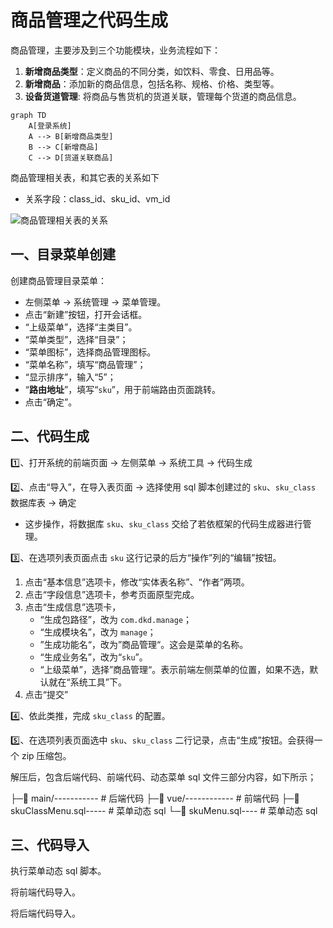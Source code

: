 # 商品管理之代码生成

商品管理，主要涉及到三个功能模块，业务流程如下：

1. **新增商品类型**：定义商品的不同分类，如饮料、零食、日用品等。
2. **新增商品**：添加新的商品信息，包括名称、规格、价格、类型等。
3. **设备货道管理**: 将商品与售货机的货道关联，管理每个货道的商品信息。

```mermaid
graph TD
    A[登录系统]
    A --> B[新增商品类型]
    B --> C[新增商品]
    C --> D[货道关联商品]
```

商品管理相关表，和其它表的关系如下

- 关系字段：class_id、sku_id、vm_id

![商品管理相关表的关系](/Users/zetian/workshop/project/dkd-parent/Note/NodeAssets/商品管理相关表的关系.png)

## 一、目录菜单创建

创建商品管理目录菜单：

- 左侧菜单 -> 系统管理 -> 菜单管理。
- 点击“新建”按钮，打开会话框。
- “上级菜单”，选择“主类目”。
- “菜单类型”，选择“目录”；
- “菜单图标”，选择商品管理图标。
- “菜单名称”，填写“商品管理”；
- “显示排序”，输入“5”；
- “**路由地址**”，填写“`sku`”，用于前端路由页面跳转。
- 点击“确定”。

## 二、代码生成

1️⃣、打开系统的前端页面 -> 左侧菜单 -> 系统工具 -> 代码生成

2️⃣、点击“导入”，在导入表页面 -> 选择使用 sql 脚本创建过的 `sku`、`sku_class` 数据库表 -> 确定

- 这步操作，将数据库 `sku`、`sku_class` 交给了若依框架的代码生成器进行管理。

3️⃣、在选项列表页面点击 `sku` 这行记录的后方“操作”列的“编辑”按钮。

1. 点击“基本信息”选项卡，修改“实体表名称”、“作者”两项。
2. 点击“字段信息”选项卡，参考页面原型完成。
3. 点击“生成信息”选项卡，
   - “生成包路径”，改为 `com.dkd.manage`；
   - “生成模块名”，改为 `manage`；
   - ”生成功能名“，改为”商品管理“。这会是菜单的名称。
   - “生成业务名”，改为“`sku`”。
   - “上级菜单”，选择”商品管理“。表示前端左侧菜单的位置，如果不选，默认就在“系统工具”下。
4. 点击“提交”

4️⃣、依此类推，完成 `sku_class` 的配置。

5️⃣、在选项列表页面选中 `sku`、`sku_class`  二行记录，点击“生成”按钮。会获得一个 zip 压缩包。

解压后，包含后端代码、前端代码、动态菜单 sql 文件三部分内容，如下所示；

├─📁 main/----------- # 后端代码
├─📁 vue/------------ # 前端代码
├─📄 skuClassMenu.sql----- # 菜单动态 sql
└─📄 skuMenu.sql---- # 菜单动态 sql

## 三、代码导入

执行菜单动态 sql 脚本。

将前端代码导入。

将后端代码导入。
